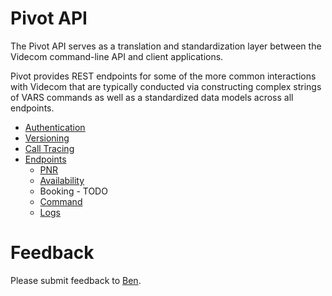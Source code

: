# Pivot API

The Pivot API serves as a translation and standardization layer between the Videcom command-line API and client applications.

Pivot provides REST endpoints for some of the more common interactions with Videcom that are typically conducted via constructing complex strings of VARS commands as well as a standardized data models across all endpoints.

- [Authentication](./authentication.md)
- [Versioning](./versioning.md)
- [Call Tracing](./tracing.md)
- [Endpoints](./endpoints)
  - [PNR](./endpoints/pnr.md)
  - [Availability](./endpoints/availability.md)
  - Booking - TODO
  - [Command](./endpoints/command.md)
  - [Logs](./endpoints/logs.md)

# Feedback

Please submit feedback to [Ben](mailto:ben@paxiq.com).
